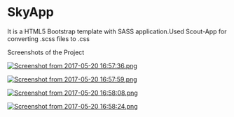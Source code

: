 # SkyApp
It is a HTML5 Bootstrap template with SASS application.Used Scout-App for converting .scss files to .css

Screenshots of the Project

[![Screenshot from 2017-05-20 16:57:36.png](https://s24.postimg.org/psm14l2l1/Screenshot_from_2017-05-20_16_57_36.png)](https://postimg.org/image/yavh8x93l/)

[![Screenshot from 2017-05-20 16:57:59.png](https://s22.postimg.org/db2qhzcs1/Screenshot_from_2017-05-20_16_57_59.png)](https://postimg.org/image/atqzapsvh/)

[![Screenshot from 2017-05-20 16:58:08.png](https://s16.postimg.org/ixixmtv51/Screenshot_from_2017-05-20_16_58_08.png)](https://postimg.org/image/rfsdr61nl/)

[![Screenshot from 2017-05-20 16:58:24.png](https://s8.postimg.org/u327ku391/Screenshot_from_2017-05-20_16_58_24.png)](https://postimg.org/image/ph63chhpt/)
